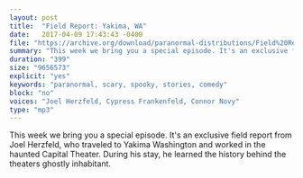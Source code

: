 ```yaml
---
layout: post
title:  "Field Report: Yakima, WA"
date:   2017-04-09 17:43:43 -0400
file: "https://archive.org/download/paranormal-distributions/Field%20Report%20-%20Yakima%2C%20WA.mp3"
summary: "This week we bring you a special episode. It's an exclusive field report from Joel Herzfeld, who traveled to Yakima Washington and worked in the haunted Capital Theater. During his stay, he learned the history behind the theaters ghostly inhabitant."
duration: "399"
size: "9656573"
explicit: "yes" 
keywords: "paranormal, scary, spooky, stories, comedy"
block: "no" 
voices: "Joel Herzfeld, Cypress Frankenfeld, Connor Novy"
type: "mp3"
---
```

This week we bring you a special episode. It's an exclusive field report from Joel Herzfeld, who traveled to Yakima Washington and worked in the haunted Capital Theater. During his stay, he learned the history behind the theaters ghostly inhabitant.